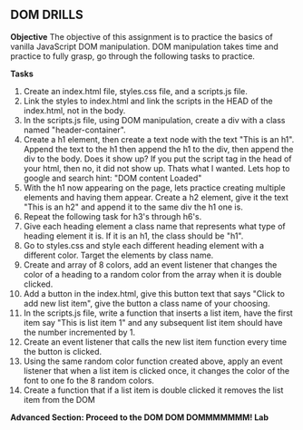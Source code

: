 ## **DOM DRILLS**
**Objective**
The objective of this assignment is to practice the basics of vanilla JavaScript DOM manipulation. DOM manipulation takes time and practice to fully grasp, go through the following tasks to practice.

**Tasks**
1.  Create an index.html file, styles.css file, and a scripts.js file.
2.  Link the styles to index.html and link the scripts in the HEAD of the index.html, not in the body.
3.  In the scripts.js file, using DOM manipulation, create a div with a class named "header-container".
4.  Create a h1 element, then create a text node with the text "This is an h1". Append the text to the h1 then append the h1 to the div, then append the div to the body. Does it show up? If you put the script tag in the head of your html, then no, it did not show up. Thats what I wanted. Lets hop to google and search hint: "DOM content Loaded"
5.  With the h1 now appearing on the page, lets practice creating multiple elements and having them appear. Create a h2 element, give it the text "This is an h2" and append it to the same div the h1 one is.
6.  Repeat the following task for h3's through h6's.
7.  Give each heading element a class name that represents what type of heading element it is. If it is an h1, the class should be "h1".
8.  Go to styles.css and style each different heading element with a different color. Target the elements by class name.
9.  Create and array of 8 colors, add an event listener that changes the color of a heading to a random color from the array when it is double clicked.
10.  Add a button in the index.html, give this button text that says "Click to add new list item", give the button a class name of your choosing.
11.  In the scripts.js file, write a function that inserts a list item, have the first item say "This is list item 1" and any subsequent list item should have the number incremented by 1.
12.  Create an event listener that calls the new list item function every time the button is clicked.
13.  Using the same random color function created above, apply an event listener that when a list item is clicked once, it changes the color of the font to one fo the 8 random colors.
14.  Create a function that if a list item is double clicked it removes the list item from the DOM

**Advanced Section: Proceed to the DOM DOM DOMMMMMMM! Lab**